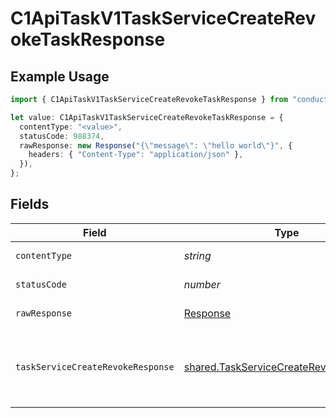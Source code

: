 # C1ApiTaskV1TaskServiceCreateRevokeTaskResponse

## Example Usage

```typescript
import { C1ApiTaskV1TaskServiceCreateRevokeTaskResponse } from "conductorone-sdk-typescript/sdk/models/operations";

let value: C1ApiTaskV1TaskServiceCreateRevokeTaskResponse = {
  contentType: "<value>",
  statusCode: 988374,
  rawResponse: new Response("{\"message\": \"hello world\"}", {
    headers: { "Content-Type": "application/json" },
  }),
};
```

## Fields

| Field                                                                                                                                     | Type                                                                                                                                      | Required                                                                                                                                  | Description                                                                                                                               |
| ----------------------------------------------------------------------------------------------------------------------------------------- | ----------------------------------------------------------------------------------------------------------------------------------------- | ----------------------------------------------------------------------------------------------------------------------------------------- | ----------------------------------------------------------------------------------------------------------------------------------------- |
| `contentType`                                                                                                                             | *string*                                                                                                                                  | :heavy_check_mark:                                                                                                                        | HTTP response content type for this operation                                                                                             |
| `statusCode`                                                                                                                              | *number*                                                                                                                                  | :heavy_check_mark:                                                                                                                        | HTTP response status code for this operation                                                                                              |
| `rawResponse`                                                                                                                             | [Response](https://developer.mozilla.org/en-US/docs/Web/API/Response)                                                                     | :heavy_check_mark:                                                                                                                        | Raw HTTP response; suitable for custom response parsing                                                                                   |
| `taskServiceCreateRevokeResponse`                                                                                                         | [shared.TaskServiceCreateRevokeResponse](../../../sdk/models/shared/taskservicecreaterevokeresponse.md)                                   | :heavy_minus_sign:                                                                                                                        | The TaskServiceCreateRevokeResponse returns a task view which has a task including JSONPATHs to the expanded items in the expanded array. |